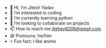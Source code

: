 - 👋 Hi, I’m Jitesh Yadav
- 👀 I’m interested in coding
- 🌱 I’m currently learning python
- 💞️ I’m looking to collaborate on projects
- 📫 How to reach me jitehsy6208@gmail.com
- 😄 Pronouns: he/him
- ⚡ Fun fact: I like anime

<!---
Jitesh-6/Jitesh-6 is a ✨ special ✨ repository because its `README.md` (this file) appears on your GitHub profile.
You can click the Preview link to take a look at your changes.
--->
